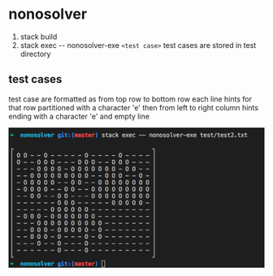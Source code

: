 # nonosolver
1. stack build
2. stack exec -- nonosolver-exe `<test case>`
test cases are stored in test directory
## test cases
test case are formatted as from top row to bottom row each line hints for that row
partitioned with a character 'e'
then from left to right column hints
ending with a character 'e' and empty line

![output example](img1.png)
